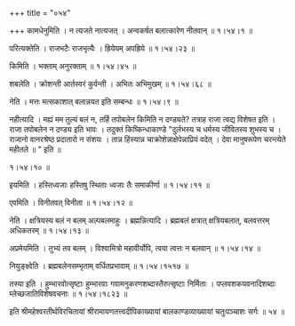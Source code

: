 +++
title = "०५४"

+++
कामधेनुमिति । न त्यजते नात्यजत् । अन्वकर्षत बलात्कारेण नीतवान्  ॥  १।५४।१ ॥   

  

परित्यक्तेति । राजभटैः राजभृत्यैः । ह्रियेयम् अपह्रिये  ॥  १।५४।२३ ॥   

  

किमिति । भक्ताम् अनुरक्ताम्  ॥  १।५४।४५ ॥   

  

शबलेति । क्रोशन्ती आर्तस्वरं कुर्वन्ती । अभितः अभिमुखम्  ॥  १।५४।६८ ॥   

  

नेति । मत्तः मत्सकाशात् बलान्नयत इति सम्बन्धः  ॥  १।५४।९ ॥   

  

नहीत्यादि । मह्यं मम तुल्यं बलं न, तर्हि तपोबलेन किमिति न दण्ड्यते? तत्राह राजा त्वद्य विशेषत इति । राजा तपोबलेन न दण्ड्य इति भावः । तदुक्तं किष्किन्धाकाण्डे "दुर्लभस्य च धर्मस्य जीवितस्य शुभस्य च । राजानो वानरश्रेष्ठ प्रदातारो न संशयः । तान्न हिंस्यान्न चाक्रोशेन्नाक्षेपेन्नाप्रियं वदेत् । देवा मानुषरूपेण चरन्त्येते महीतले  ॥ " इति ॥   

१।५४।१०  ॥   

इयमिति । हस्तिध्वजाः हस्तिषु स्थिताः ध्वजाः तैः समाकीर्णा  ॥  १।५४।११ ॥   

  

एवमिति । विनीतवत् विनीता  ॥  १।५४।१२ ॥   

  

नेति । क्षत्रियस्य बलं न बलम् अल्पबलमाहुः । ब्रह्मन्नित्यादि । ब्रह्मबलं क्षत्रात् क्षत्रियबलात्, बलवत्तरम् अधिकतरम्  ॥  १।५४।१३ ॥   

  

अप्रमेयमिति । तुभ्यं तव बलम् । विश्वामित्रो महावीर्योपि, त्वया त्वत्तः न बलवान्  ॥  १।५४।१४ ॥   

  

नियुङ्क्ष्वेति । ब्रह्मबलेनसम्भृताम् वर्धितप्रभावाम्  ॥  १।५४।१५१७ ॥   

  

तस्या इति । हुम्भारवोत्सृष्टाः हुम्भारवाः गवामनुकरणशब्दास्तैरुत्सृष्टाः निर्मिताः । पप्लवशकयवनादिशब्दाः म्लेच्छजातिविशेषवचनाः  ॥  १।५४।१८२३ ॥   

  

इति श्रीमहेश्वरतीर्थविरचितायां श्रीरामायणतत्त्वदीपिकाख्यायां बालकाण्डव्याख्यायां चतुःपञ्चाशः सर्गः  ॥  ५४  ॥   

  

  

